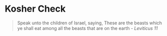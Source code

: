 # Kosher Check

> Speak unto the children of Israel, saying, These are the beasts which ye shall eat among all the beasts that are on the earth - *Leviticus 11*
